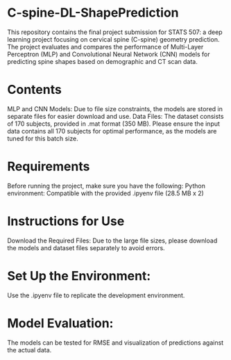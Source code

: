 # C-spine-DL-ShapePrediction
This repository contains the final project submission for STATS 507: a deep learning project focusing on cervical spine (C-spine) geometry prediction. The project evaluates and compares the performance of Multi-Layer Perceptron (MLP) and Convolutional Neural Network (CNN) models for predicting spine shapes based on demographic and CT scan data.


# Contents
MLP and CNN Models: Due to file size constraints, the models are stored in separate files for easier download and use.
Data Files: The dataset consists of 170 subjects, provided in .mat format (350 MB). Please ensure the input data contains all 170 subjects for optimal performance, as the models are tuned for this batch size.

# Requirements
Before running the project, make sure you have the following:
Python environment: Compatible with the provided .ipyenv file (28.5 MB x 2) 


# Instructions for Use
Download the Required Files:
Due to the large file sizes, please download the models and dataset files separately to avoid errors.

# Set Up the Environment:
Use the .ipyenv file to replicate the development environment.

# Model Evaluation:
The models can be tested for RMSE and visualization of predictions against the actual data.


